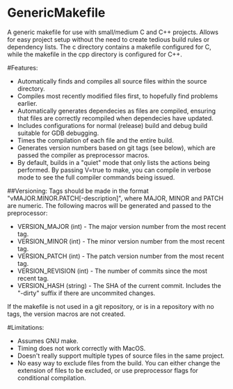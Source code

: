 GenericMakefile
===============

A generic makefile for use with small/medium C and C++ projects. Allows for
easy project setup without the need to create tedious build rules or
dependency lists. The c directory contains a makefile configured for C, while
the makefile in the cpp directory is configured for C++.

#Features:
* Automatically finds and compiles all source files within the source directory.
* Compiles most recently modified files first, to hopefully find problems earlier.
* Automatically generates dependecies as files are compiled, ensuring that files are correctly recompiled when dependecies have updated.
* Includes configurations for normal (release) build and debug build suitable for GDB debugging.
* Times the compilation of each file and the entire build.
* Generates version numbers based on git tags (see below), which are passed the compiler as preprocessor macros.
* By default, builds in a "quiet" mode that only lists the actions being performed. By passing V=true to make, you can compile in verbose mode to see the full compiler commands being issued.

##Versioning:
Tags should be made in the format "vMAJOR.MINOR.PATCH[-description]", where MAJOR, MINOR and PATCH are numeric. The following macros will be generated and passed to the preprocessor:
* VERSION_MAJOR (int) - The major version number from the most recent tag.
* VERSION_MINOR (int) - The minor version number from the most recent tag.
* VERSION_PATCH (int) - The patch version number from the most recent tag.
* VERSION_REVISION (int) - The number of commits since the most recent tag.
* VERSION_HASH (string) - The SHA of the current commit. Includes the "-dirty" suffix if there are uncommited changes.

If the makefile is not used in a git repository, or is in a repository with no tags, the version macros are not created.

#Limitations:
* Assumes GNU make.
* Timing does not work correctly with MacOS.
* Doesn't really support multiple types of source files in the same project.
* No easy way to exclude files from the build. You can either change the
  extension of files to be excluded, or use preprocessor flags for
  conditional compilation.
